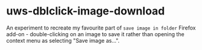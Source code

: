 # uws-dblclick-image-download

An experiment to recreate my favourite part of `save image in folder` Firefox add-on - double-clicking on an image to save it rather than opening the context menu as selecting "Save image as...".